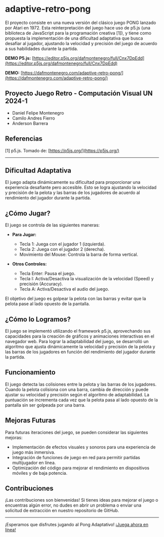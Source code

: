 # adaptive-retro-pong

El proyecto consiste en una nueva versión del clásico juego PONG lanzado por Atari en 1972. Esta reinterpretación del juego hace uso de p5.js (una biblioteca de JavaScript para la programación creativa [1]), y tiene como propuesta la implementación de una dificultad adaptativa que busca desafiar al jugador, ajustando la velocidad y precisión del juego de acuerdo a sus habilidades durante la partida.

**DEMO P5.js:** [https://editor.p5js.org/dafmontenegro/full/Cnx7DpEdd](https://editor.p5js.org/dafmontenegro/full/Cnx7DpEdd)

**DEMO:** [https://dafmontenegro.com/adaptive-retro-pong/](https://dafmontenegro.com/adaptive-retro-pong/)

## Proyecto Juego Retro - Computación Visual UN 2024-1
- Daniel Felipe Montenegro
- Camilo Andres Fierro
- Anderson Barrera

## Referencias
[1] p5.js. Tomado de: [https://p5js.org/](https://p5js.org/)

---

## Dificultad Adaptativa

El juego adapta dinámicamente su dificultad para proporcionar una experiencia desafiante pero accesible. Esto se logra ajustando la velocidad y precisión de la pelota y las barras de los jugadores de acuerdo al rendimiento del jugador durante la partida.

## ¿Cómo Jugar?

El juego se controla de las siguientes maneras:

- **Para Jugar:**
  - Tecla 1: Juega con el jugador 1 (izquierda).
  - Tecla 2: Juega con el jugador 2 (derecha).
  - Movimiento del Mouse: Controla la barra de forma vertical.

- **Otros Controles:**
  - Tecla Enter: Pausa el juego.
  - Tecla I: Activa/Desactiva la visualización de la velocidad (Speed) y precisión (Accuracy).
  - Tecla A: Activa/Desactiva el audio del juego.

El objetivo del juego es golpear la pelota con las barras y evitar que la pelota pase al lado opuesto de la pantalla.

## ¿Cómo lo Logramos?

El juego se implementó utilizando el framework p5.js, aprovechando sus capacidades para la creación de gráficos y animaciones interactivas en el navegador web. Para lograr la adaptabilidad del juego, se desarrolló un algoritmo que ajusta dinámicamente la velocidad y precisión de la pelota y las barras de los jugadores en función del rendimiento del jugador durante la partida.

## Funcionamiento

El juego detecta las colisiones entre la pelota y las barras de los jugadores. Cuando la pelota colisiona con una barra, cambia de dirección y puede ajustar su velocidad y precisión según el algoritmo de adaptabilidad. La puntuación se incrementa cada vez que la pelota pasa al lado opuesto de la pantalla sin ser golpeada por una barra.

## Mejoras Futuras

Para futuras iteraciones del juego, se pueden considerar las siguientes mejoras:

- Implementación de efectos visuales y sonoros para una experiencia de juego más inmersiva.
- Integración de funciones de juego en red para permitir partidas multijugador en línea.
- Optimización del código para mejorar el rendimiento en dispositivos móviles y de baja potencia.

## Contribuciones

¡Las contribuciones son bienvenidas! Si tienes ideas para mejorar el juego o encuentras algún error, no dudes en abrir un problema o enviar una solicitud de extracción en nuestro repositorio de GitHub.

---

¡Esperamos que disfrutes jugando al Pong Adaptativo! [¡Juega ahora en línea!](https://dafmontenegro.com/adaptive-retro-pong/)
